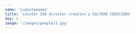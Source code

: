 ```yaml
---
name: 'Luquitaaaaas'
title: 'Locutor CEO director creativo y SOLTERO CODICIADO'
key: 1
image: '/images/people/1.jpg'
---
```

